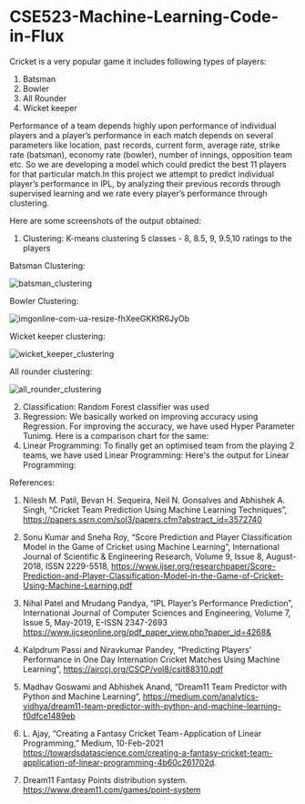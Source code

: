 # CSE523-Machine-Learning-Code-in-Flux
Cricket is a very popular game it includes following types of players:
  1. Batsman
  2. Bowler 
  3. All Rounder
  4. Wicket keeper

Performance of a team depends highly upon performance of individual players and a player’s performance in each match depends on several parameters like location, past records, current form, average rate, strike rate (batsman), economy rate (bowler), number of innings, opposition team etc. So we are developing a model which could predict the best 11 players for that particular match.In this project we attempt to predict individual player’s performance in IPL, by analyzing their previous records through supervised learning and we rate every player’s performance through clustering.

Here are some screenshots of the output obtained:

  1. Clustering: K-means clustering 5 classes - 8, 8.5, 9, 9.5,10 ratings to the players
  
  Batsman Clustering:
  
  ![batsman_clustering](https://user-images.githubusercontent.com/54388663/114295753-e61f2380-9ac4-11eb-8e04-506451caa443.png)

  Bowler Clustering:
  
  ![imgonline-com-ua-resize-fhXeeGKKtR6JyOb](https://user-images.githubusercontent.com/54388663/114296799-dacef680-9aca-11eb-9d9b-7efe9f2bd2af.jpg)
  
  Wicket keeper clustering:
  
  ![wicket_keeper_clustering](https://user-images.githubusercontent.com/54388663/114295752-e5868d00-9ac4-11eb-899a-8923169b3696.png)
  
  All rounder clustering:

  ![all_rounder_clustering](https://user-images.githubusercontent.com/54388663/114295751-e4edf680-9ac4-11eb-9be4-c908d997f6ba.png)
  
  2. Classification: Random Forest classifier was used
  3. Regression: We basically worked on improving accuracy using Regression. For improving the accuracy, we have used Hyper Parameter Tunimg. Here is a comparison chart for the same:
  4. Linear Programming: To finally get an optimised team from the playing 2 teams, we have used Linear Programming: Here's the output for Linear Programming:

References:
1. Nilesh M. Patil, Bevan H. Sequeira, Neil N. Gonsalves and Abhishek A. Singh, “Cricket Team Prediction Using Machine Learning Techniques”, 
https://papers.ssrn.com/sol3/papers.cfm?abstract_id=3572740

2. Sonu Kumar and Sneha Roy, “Score Prediction and Player Classification Model in the Game of Cricket using Machine Learning”, International Journal of Scientific & Engineering Research, Volume 9, Issue 8, August-2018, ISSN 2229-5518,
https://www.ijser.org/researchpaper/Score-Prediction-and-Player-Classification-Model-in-the-Game-of-Cricket-Using-Machine-Learning.pdf

3. Nihal Patel and Mrudang Pandya, “IPL Player’s Performance Prediction”, International Journal of Computer Sciences and Engineering, Volume 7, Issue 5, May-2019, E-ISSN 2347-2693
https://www.ijcseonline.org/pdf_paper_view.php?paper_id=4268&

4. Kalpdrum Passi and Niravkumar Pandey, “Predicting Players’ Performance in One Day Internation Cricket Matches Using Machine Learning”, 
https://airccj.org/CSCP/vol8/csit88310.pdf

5. Madhav Goswami and Abhishek Anand, “Dream11 Team Predictor with Python and Machine Learning”,
https://medium.com/analytics-vidhya/dream11-team-predictor-with-python-and-machine-learning-f0dfce1489eb

6. L. Ajay, “Creating a Fantasy Cricket Team - Application of Linear Programming,” Medium, 10-Feb-2021 https://towardsdatascience.com/creating-a-fantasy-cricket-team-application-of-linear-programming-4b60c261702d. 

7. Dream11 Fantasy Points distribution system.
https://www.dream11.com/games/point-system
